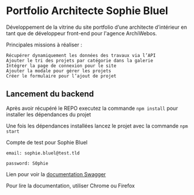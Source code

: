 # Portfolio Architecte Sophie Bluel

Développement de la vitrine du site portfolio d’une architecte d’intérieur en tant que de développeur front-end pour l'agence ArchiWebos.

Principales missions à réaliser :

    Récupérer dynamiquement les données des travaux via l’API
    Ajouter le tri des projets par catégorie dans la galerie
    Intégrer la page de connexion pour le site
    Ajouter la modale pour gérer les projets
    Créer le formulaire pour l’ajout de projet
    
## Lancement du backend

Après avoir récupéré le REPO executez la commande `npm install` pour installer les dépendances du projet

Une fois les dépendances installées lancez le projet avec la commande `npm start`

Compte de test pour Sophie Bluel

```
email: sophie.bluel@test.tld

password: S0phie 
```
Lien pour voir la
[documentation Swagger](http://localhost:5678/api-docs/)

Pour lire la documentation, utiliser Chrome ou Firefox